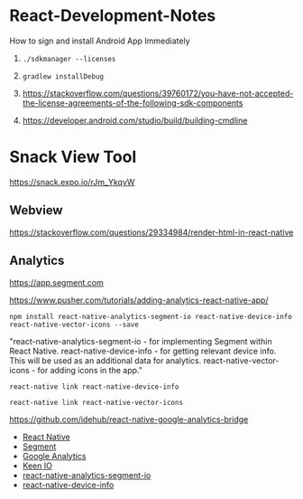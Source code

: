 # React-Development-Notes

How to sign and install Android App Immediately

1. `./sdkmanager --licenses`
2. `gradlew installDebug`



1. https://stackoverflow.com/questions/39760172/you-have-not-accepted-the-license-agreements-of-the-following-sdk-components
2. https://developer.android.com/studio/build/building-cmdline


# Snack View Tool
https://snack.expo.io/rJm_YkqyW

## Webview
https://stackoverflow.com/questions/29334984/render-html-in-react-native

## Analytics
https://app.segment.com

https://www.pusher.com/tutorials/adding-analytics-react-native-app/

`npm install react-native-analytics-segment-io react-native-device-info react-native-vector-icons --save`

"react-native-analytics-segment-io - for implementing Segment within React Native.
react-native-device-info - for getting relevant device info. This will be used as an additional data for analytics.
react-native-vector-icons - for adding icons in the app."

`react-native link react-native-device-info`

`react-native link react-native-vector-icons`


https://github.com/idehub/react-native-google-analytics-bridge



- [React Native](https://facebook.github.io/react-native/)
- [Segment](https://segment.com/)
- [Google Analytics](https://analytics.google.com/analytics/web/)
- [Keen IO](https://keen.io/)
- [react-native-analytics-segment-io](https://github.com/leoilab/react-native-analytics-segment-io)
- [react-native-device-info](https://github.com/rebeccahughes/react-native-device-info)
